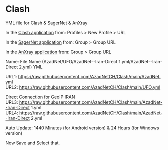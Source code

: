 # Clash
YML file for Clash & SagerNet & AnXray

In the [Clash application](https://github.com/Kr328) from:
Profiles > New Profile > URL

In the [SagerNet application](https://github.com/SagerNet/SagerNet) from:
Group > Group URL

In the [AnXray application](https://github.com/XTLS/AnXray) from:
Group > Group URL

Name: File Name (AzadNet/UFO/AzadNet--Iran-Direct 1.yml/AzadNet--Iran-Direct 2.yml) YML

URL1: https://raw.githubusercontent.com/AzadNetCH/Clash/main/AzadNet.yml
URL2: https://raw.githubusercontent.com/AzadNetCH/Clash/main/UFO.yml

Direct Connection for GeoIP:IRAN
URL3: https://raw.githubusercontent.com/AzadNetCH/Clash/main/AzadNet--Iran-Direct 1.yml
URL4: https://raw.githubusercontent.com/AzadNetCH/Clash/main/AzadNet--Iran-Direct 2.yml

Auto Update:
1440 Minutes (for Android version)
&
24 Hours (for Windows version)


Now Save and Select that.


